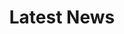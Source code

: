 ---
title: "Latest News"
description: "What's happening in the Siegrist Lab?"
draft: false
bg_image: "images/featue-bg.jpg"
---